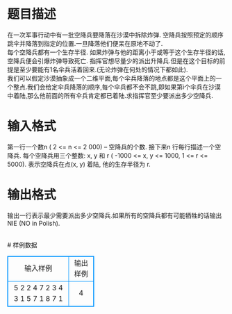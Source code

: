 # 

 
 # 题目描述 
<p>
在一次军事行动中有一批空降兵要降落在沙漠中拆除炸弹. 空降兵按照预定的顺序跳伞并降落到指定的位置.一旦降落他们便呆在原地不动了. <br>每个空降兵都有一个生存半径. 如果炸弹与他的距离小于或等于这个生存半径的话,空降兵便会引爆炸弹导致死亡. 指挥官想尽量少的派出升降兵.但是在这个目标的前提是至少要能有1名伞兵活着回来.(无论炸弹在何处的情况下都如此). <br>我们可以假定沙漠抽象成一个二维平面,每个伞兵降落的地点都是这个平面上的一个整点.我们会给定伞兵降落的顺序,每个伞兵都不会不跳,即如果第i个伞兵在沙漠中着陆,那么他前面的所有伞兵肯定都已着陆.求指挥官至少要派出多少空降兵. <br></p> 

 
 # 输入格式 
<p>
第一行一个数n ( 2 <= n <= 2 000) – 空降兵的个数. 接下来n 行每行描述一个空降兵. 每个空降兵用三个整数: x, y 和 r ( -1000 <= x, y <= 1000, 1 <= r <= 5000). 表示空降兵在点(x, y) 着陆, 他的生存半径为 r. <br></p> 

 
 # 输出格式 
<p>
输出一行表示最少需要派出多少空降兵.如果所有的空降兵都有可能牺牲的话输出NIE (NO in Polish). <br><br></p> 
# 样例数据
<style>
        table,table tr th, table tr td { border:1px solid #0094ff; }
        table { width: 200px; min-height: 25px; line-height: 25px; text-align: center; border-collapse: collapse;}   
    </style>
<table>
	<tr>
		<td>输入样例</td>
		<td>输出样例</td>
	</tr>
<tr><td>5
2 2 4
7 2 3
4 3 1
5 7 1
8 7 1
</td><td>4</td></tr></table>
